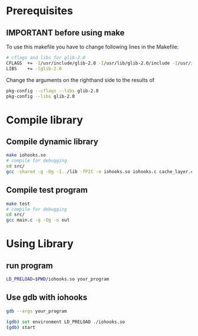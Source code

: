 # Prerequisites
## IMPORTANT before using make
To use this makefile you have to change following lines in the Makefile:
```bash
# cflags and libs for glib-2.0
CFLAGS  += -I/usr/include/glib-2.0 -I/usr/lib/glib-2.0/include -I/usr/include/sysprof-4 -pthread
LIBS	+= -lglib-2.0
```
Change the arguments on the righthand side to the results of
```bash
pkg-config --cflags --libs glib-2.0
pkg-config --libs glib-2.0
```

# Compile library
## Compile dynamic library
```bash
make iohooks.so
# compile for debugging
cd src/
gcc -shared -g -Og -I../lib -fPIC -o iohooks.so iohooks.c cache_layer.c
```

## Compile test program
```bash
make test
# compile for debugging
cd src/
gcc main.c -g -Og -o out
```

# Using Library
## run program
```bash
LD_PRELOAD=$PWD/iohooks.so your_program
```

## Use gdb with iohooks
```bash
gdb --args your_program

(gdb) set environment LD_PRELOAD ./iohooks.so
(gdb) start
```